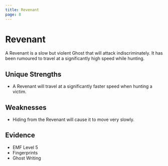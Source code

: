 ```yaml
---
title: Revenant
page: 8
---
```

# Revenant

A Revenant is a slow but violent Ghost that will attack indiscriminately. It has been rumoured to travel at a significantly high speed while hunting.

## Unique Strengths

- A Revenant will travel at a significantly faster speed when hunting a victim.

## Weaknesses

- Hiding from the Revenant will cause it to move very slowly.

## Evidence

- EMF Level 5
- Fingerprints
- Ghost Writing
